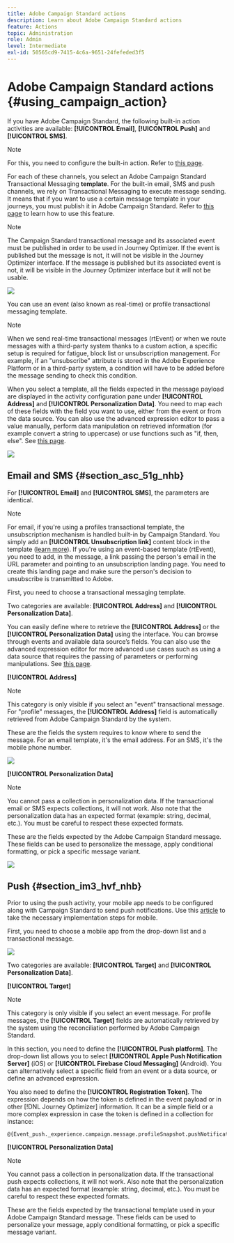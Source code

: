 ```yaml
---
title: Adobe Campaign Standard actions
description: Learn about Adobe Campaign Standard actions
feature: Actions
topic: Administration
role: Admin
level: Intermediate
exl-id: 50565cd9-7415-4c6a-9651-24fefeded3f5
---
```

# Adobe Campaign Standard actions {#using_campaign_action}

If you have Adobe Campaign Standard, the following built-in action activities are available: **[!UICONTROL Email]**, **[!UICONTROL Push]** and **[!UICONTROL SMS]**. 

>[!NOTE]
>
>For this, you need to configure the built-in action. Refer to [this page](../action/acs-action.md).

For each of these channels, you select an Adobe Campaign Standard Transactional Messaging **template**. For the built-in email, SMS and push channels, we rely on Transactional Messaging to execute message sending. It means that if you want to use a certain message template in your journeys, you must publish it in Adobe Campaign Standard. Refer to [this page](https://experienceleague.adobe.com/docs/campaign-standard/using/communication-channels/transactional-messaging/getting-started-with-transactional-msg.html) to learn how to use this feature.

>[!NOTE]
>
>The Campaign Standard transactional message and its associated event must be published in order to be used in Journey Optimizer. If the event is published but the message is not, it will not be visible in the Journey Optimizer interface. If the message is published but its associated event is not, it will be visible in the Journey Optimizer interface but it will not be usable.

![](assets/journey59.png)

You can use an event (also known as real-time) or profile transactional messaging template.

>[!NOTE]
>
>When we send real-time transactional messages (rtEvent) or when we route messages with a third-party system thanks to a custom action, a specific setup is required for fatigue, block list or unsubscription management. For example, if an "unsubscribe" attribute is stored in the Adobe Experience Platform or in a third-party system, a condition will have to be added before the message sending to check this condition.

When you select a template, all the fields expected in the message payload are displayed in the activity configuration pane under **[!UICONTROL Address]** and **[!UICONTROL Personalization Data]**. You need to map each of these fields with the field you want to use, either from the event or from the data source. You can also use the advanced expression editor to pass a value manually, perform data manipulation on retrieved information (for example convert a string to uppercase) or use functions such as "if, then, else". See [this page](expression/expressionadvanced.md).

![](assets/journey60.png)

## Email and SMS {#section_asc_51g_nhb}

For **[!UICONTROL Email]** and **[!UICONTROL SMS]**, the parameters are identical.

>[!NOTE]
>
>For email, if you're using a profiles transactional template, the unsubscription mechanism is handled built-in by Campaign Standard. You simply add an **[!UICONTROL Unsubscription link]** content block in the template ([learn more](https://experienceleague.adobe.com/docs/campaign-standard/using/communication-channels/transactional-messaging/getting-started-with-transactional-msg.html)). If you're using an event-based template (rtEvent), you need to add, in the message, a link passing the person's email in the URL parameter and pointing to an unsubscription landing page. You need to create this landing page and make sure the person's decision to unsubscribe is transmitted to Adobe.

First, you need to choose a transactional messaging template.

Two categories are available: **[!UICONTROL Address]** and **[!UICONTROL Personalization Data]**.

You can easily define where to retrieve the **[!UICONTROL Address]** or the **[!UICONTROL Personalization Data]** using the interface. You can browse through events and available data source’s fields. You can also use the advanced expression editor for more advanced use cases such as using a data source that requires the passing of parameters or performing manipulations. See [this page](expression/expressionadvanced.md).

**[!UICONTROL Address]**

>[!NOTE]
>
>This category is only visible if you select an "event" transactional message. For "profile" messages, the **[!UICONTROL Address]** field is automatically retrieved from Adobe Campaign Standard by the system.

These are the fields the system requires to know where to send the message. For an email template, it's the email address. For an SMS, it's the mobile phone number.

![](assets/journey61.png)

**[!UICONTROL Personalization Data]**

>[!NOTE]
>
>You cannot pass a collection in personalization data. If the transactional email or SMS expects collections, it will not work. Also note that the personalization data has an expected format (example: string, decimal, etc.). You must be careful to respect these expected formats. 

These are the fields expected by the Adobe Campaign Standard message. These fields can be used to personalize the message, apply conditional formatting, or pick a specific message variant. 

![](assets/journey62.png)

## Push {#section_im3_hvf_nhb}

Prior to using the push activity, your mobile app needs to be configured along with Campaign Standard to send push notifications. Use this [article](https://helpx.adobe.com/campaign/kb/integrate-mobile-sdk.html) to take the necessary implementation steps for mobile.

First, you need to choose a mobile app from the drop-down list and a transactional message.

![](assets/journey62bis.png)

Two categories are available: **[!UICONTROL Target]** and **[!UICONTROL Personalization Data]**.

**[!UICONTROL Target]**

>[!NOTE]
>
>This category is only visible if you select an event message. For profile messages, the **[!UICONTROL Target]** fields are automatically retrieved by the system using the reconciliation performed by Adobe Campaign Standard.

In this section, you need to define the **[!UICONTROL Push platform]**. The drop-down list allows you to select **[!UICONTROL Apple Push Notification Server]** (iOS) or **[!UICONTROL Firebase Cloud Messaging]** (Android). You can alternatively select a specific field from an event or a data source, or define an advanced expression.

You also need to define the **[!UICONTROL Registration Token]**. The expression depends on how the token is defined in the event payload or in other [!DNL Journey Optimizer] information. It can be a simple field or a more complex expression in case the token is defined in a collection for instance:

```
@{Event_push._experience.campaign.message.profileSnapshot.pushNotificationTokens.first().token}
```

**[!UICONTROL Personalization Data]**

>[!NOTE]
>
>You cannot pass a collection in personalization data. If the transactional push expects collections, it will not work. Also note that the personalization data has an expected format (example: string, decimal, etc.). You must be careful to respect these expected formats.

These are the fields expected by the transactional template used in your Adobe Campaign Standard message. These fields can be used to personalize your message, apply conditional formatting, or pick a specific message variant.
